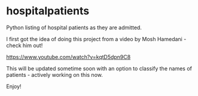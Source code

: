 # hospitalpatients
Python listing of hospital patients as they are admitted.

I first got the idea of doing this project from a video by Mosh Hamedani - check him out! 

https://www.youtube.com/watch?v=kqtD5dpn9C8

This will be updated sometime soon with an option to classify the names of patients - actively working on this now.

Enjoy!
